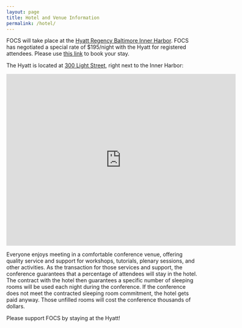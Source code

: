 ```yaml
---
layout: page
title: Hotel and Venue Information
permalink: /hotel/
---
```


FOCS will take place at the <a href="https://www.hyatt.com/en-US/hotel/maryland/hyatt-regency-baltimore-inner-harbor/bwirb">Hyatt Regency Baltimore Inner Harbor</a>.  FOCS has negotiated a special rate of $195/night with the Hyatt for registered attendees.  Please use <a href="https://www.hyatt.com/en-US/group-booking/BWIRB/G-IECS">this link</a> to book your stay.

The Hyatt is located at <a href="https://goo.gl/maps/sh3z9akZ6ZFD3RaYA">300 Light Street</a>, right next to the Inner Harbor:

<iframe src="https://www.google.com/maps/embed?pb=!1m18!1m12!1m3!1d3088.1315152741504!2d-76.61647804929467!3d39.28526787941214!2m3!1f0!2f0!3f0!3m2!1i1024!2i768!4f13.1!3m3!1m2!1s0x0%3A0x102ed165dca2bc8f!2sHyatt+Regency+Baltimore+Inner+Harbor!5e0!3m2!1sen!2sus!4v1561983817978!5m2!1sen!2sus" width="600" height="450" frameborder="0" style="border:0" allowfullscreen></iframe>

Everyone enjoys meeting in a comfortable conference venue, offering quality service and support for workshops, tutorials, plenary sessions, and other activities. As the transaction for those services and support, the conference guarantees that a percentage of attendees will stay in the hotel. The contract with the hotel then guarantees a specific number of sleeping rooms will be used each night during the conference. If the conference does not meet the contracted sleeping room commitment, the hotel gets paid anyway. Those unfilled rooms will cost the conference thousands of dollars.

Please support FOCS by staying at the Hyatt!

